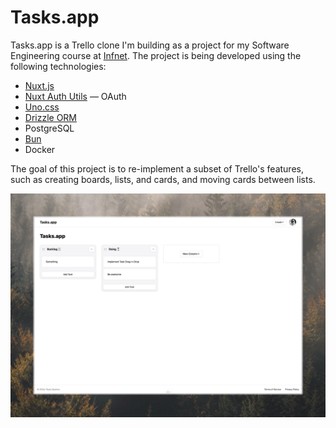 # Tasks.app

Tasks.app is a Trello clone I'm building as a project for my Software 
Engineering course at [Infnet](https://www.infnet.edu.br/infnet/home/). The 
project is being developed using the following technologies:

- [Nuxt.js](https://nuxt.com)
- [Nuxt Auth Utils](https://github.com/Atinux/nuxt-auth-utils) — OAuth
- [Uno.css](https://unocss.dev)
- [Drizzle ORM](https://orm.drizzle.team)
- PostgreSQL
- [Bun](https://bun.sh)
- Docker

The goal of this project is to re-implement a subset of Trello's features,
such as creating boards, lists, and cards, and moving cards between lists.

![Screenshot of the app's workspace view, featuring two columns with a few tasks, and a third, placeholder column with a button to create a new column](./assets/images/app-screenshot.webp)
